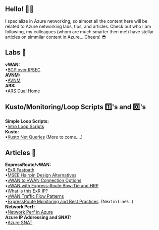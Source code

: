 ## Hello! 👨‍💻
I specialize in Azure networking, so almost all the content here will be related to Azure networking labs, tips, and articles. Check out who I am following, my colleagues (whom are much smarter then me!) have stellar articles on simmilar content in Azure....Cheers! 😎

## Labs 🥼
**vWAN:**
<Br>
▪[BGP over IPSEC](https://github.com/adtork/Lab-Virtual-Wan-Custom-Routing-BGP-over-IPSEC)
<br>
**AVNM:**
<br>
▪[AVNM](https://github.com/adtork/Lab-Azure-Virtual-Network-Manager)
<br>
**ARS:**
<br>
▪[ARS Dual Home](https://github.com/adtork/Azure-Route-Server-Dual-Home)

## Kusto/Monitoring/Loop Scripts 1️⃣'s and 0️⃣'s
**Simple Loop Scripts:**
<br>
▪[Intro Loop Scripts](https://github.com/adtork/Simple-Loop-Scripts/blob/main/README.md)
<br>
**Kusto:**
<br>
▪[Kusto Net Queries](https://github.com/adtork/ARG-Kusto-Queries/blob/main/README.md) (More to come....)


## Articles 📖
**ExpressRoute/vWAN:** 
<br>
▪[ExR Fastpath](https://github.com/adtork/ExpressRoute-Fastpath)
<br>
▪[MSEE Hairpin Design Alternatives](https://github.com/adtork/MSEE-Hairpin-Design-Considerations/blob/main/README.md)
<br>
▪[vWAN to vWAN Connection Options](https://github.com/adtork/vWAN-to-vWAN-Connection-Options)
<br>
▪[vWAN with Express-Route Bow-Tie and HRP](https://github.com/adtork/vWAN-Dual-Hubs-with-ExR-Bow-Tie)
<br>
▪[What is this ExR IP?](https://github.com/adtork/ExpressRoute--What-is-this-IP-/blob/main/README.md)
<br>
▪[vWAN Traffic Flow Patterns](https://github.com/adtork/vWAN-Traffic-Flow-Scenarios/blob/main/README.md)
<br>
▪[ExpressRoute Monitoring and Best Practices](https://github.com/adtork/ExpressRoute-Monitoring/blob/main/README.md). (Next in Line!...)
<br>
**Network Perf:** 
<br>
▪[Network Perf in Azure](https://github.com/adtork/Azure-Networking-Performance)
<br>
**Azure IP Addressing and SNAT:** 
<br>
▪[Azure SNAT](https://github.com/adtork/Azure-IP-Addressing-and-SNAT/blob/main/README.md)


<!--
**adtork/adtork** is a ✨ _special_ ✨ repository because its `README.md` (this file) appears on your GitHub profile.

Here are some ideas to get you started:

- 🔭 I’m currently working on ...
- 🌱 I’m currently learning ...
- 👯 I’m looking to collaborate on ...
- 🤔 I’m looking for help with ...
- 💬 Ask me about ...
- 📫 How to reach me: ...
- 😄 Pronouns: ...
- ⚡ Fun fact: ...
-->
